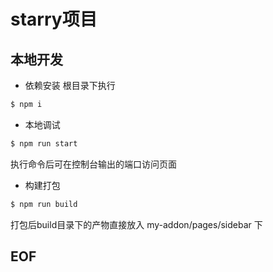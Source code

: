 # starry项目

## 本地开发

- 依赖安装
  根目录下执行

```sh
$ npm i
```

- 本地调试

```sh
$ npm run start
```
执行命令后可在控制台输出的端口访问页面

- 构建打包

```sh
$ npm run build
```
打包后build目录下的产物直接放入 my-addon/pages/sidebar 下

## EOF
